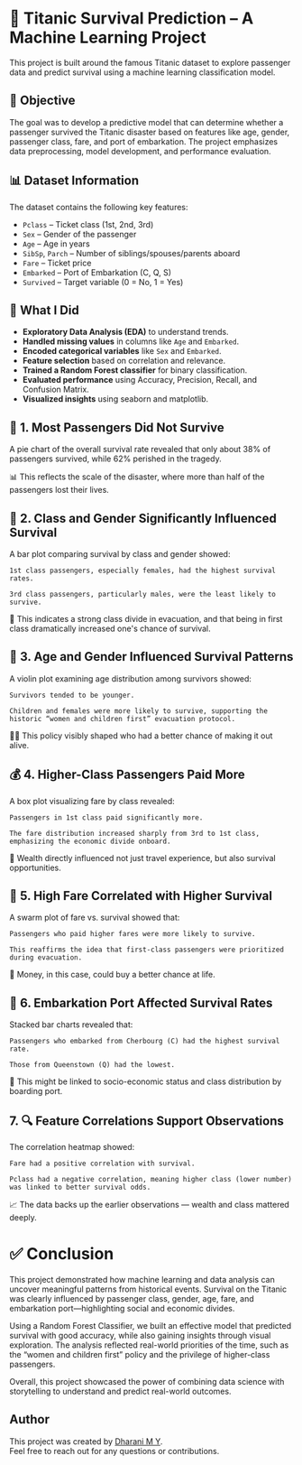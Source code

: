 # 🚢 Titanic Survival Prediction – A Machine Learning Project

This project is built around the famous Titanic dataset to explore passenger data and predict survival using a machine learning classification model.

## 🎯 Objective

The goal was to develop a predictive model that can determine whether a passenger survived the Titanic disaster based on features like age, gender, passenger class, fare, and port of embarkation. The project emphasizes data preprocessing, model development, and performance evaluation.

## 📊 Dataset Information

The dataset contains the following key features:
- `Pclass` – Ticket class (1st, 2nd, 3rd)
- `Sex` – Gender of the passenger
- `Age` – Age in years
- `SibSp`, `Parch` – Number of siblings/spouses/parents aboard
- `Fare` – Ticket price
- `Embarked` – Port of Embarkation (C, Q, S)
- `Survived` – Target variable (0 = No, 1 = Yes)

## 🧪 What I Did

- **Exploratory Data Analysis (EDA)** to understand trends.
- **Handled missing values** in columns like `Age` and `Embarked`.
- **Encoded categorical variables** like `Sex` and `Embarked`.
- **Feature selection** based on correlation and relevance.
- **Trained a Random Forest classifier** for binary classification.
- **Evaluated performance** using Accuracy, Precision, Recall, and Confusion Matrix.
- **Visualized insights** using seaborn and matplotlib.

## 🎯 1. Most Passengers Did Not Survive

A pie chart of the overall survival rate revealed that only about 38% of passengers survived, while 62% perished in the tragedy.

📊 This reflects the scale of the disaster, where more than half of the passengers lost their lives.
## 🎩 2. Class and Gender Significantly Influenced Survival

A bar plot comparing survival by class and gender showed:

    1st class passengers, especially females, had the highest survival rates.

    3rd class passengers, particularly males, were the least likely to survive.
🚢 This indicates a strong class divide in evacuation, and that being in first class dramatically increased one's chance of survival.
## 👶 3. Age and Gender Influenced Survival Patterns

A violin plot examining age distribution among survivors showed:

    Survivors tended to be younger.

    Children and females were more likely to survive, supporting the historic “women and children first” evacuation protocol.
👩‍👧 This policy visibly shaped who had a better chance of making it out alive.
## 💰 4. Higher-Class Passengers Paid More

A box plot visualizing fare by class revealed:

    Passengers in 1st class paid significantly more.

    The fare distribution increased sharply from 3rd to 1st class, emphasizing the economic divide onboard.
💸 Wealth directly influenced not just travel experience, but also survival opportunities.
## 🧾 5. High Fare Correlated with Higher Survival

A swarm plot of fare vs. survival showed that:

    Passengers who paid higher fares were more likely to survive.

    This reaffirms the idea that first-class passengers were prioritized during evacuation.
🛟 Money, in this case, could buy a better chance at life.
## 🚢 6. Embarkation Port Affected Survival Rates

Stacked bar charts revealed that:

    Passengers who embarked from Cherbourg (C) had the highest survival rate.

    Those from Queenstown (Q) had the lowest.
🧳 This might be linked to socio-economic status and class distribution by boarding port.
## 7. 🔍 Feature Correlations Support Observations

The correlation heatmap showed:

    Fare had a positive correlation with survival.

    Pclass had a negative correlation, meaning higher class (lower number) was linked to better survival odds.
📈 The data backs up the earlier observations — wealth and class mattered deeply.

# ✅ Conclusion

This project demonstrated how machine learning and data analysis can uncover meaningful patterns from historical events. Survival on the Titanic was clearly influenced by passenger class, gender, age, fare, and embarkation port—highlighting social and economic divides.

Using a Random Forest Classifier, we built an effective model that predicted survival with good accuracy, while also gaining insights through visual exploration. The analysis reflected real-world priorities of the time, such as the “women and children first” policy and the privilege of higher-class passengers.

Overall, this project showcased the power of combining data science with storytelling to understand and predict real-world outcomes.

## Author
This project was created by [Dharani M Y](dharanimai14@gmail.com).  
Feel free to reach out for any questions or contributions.

